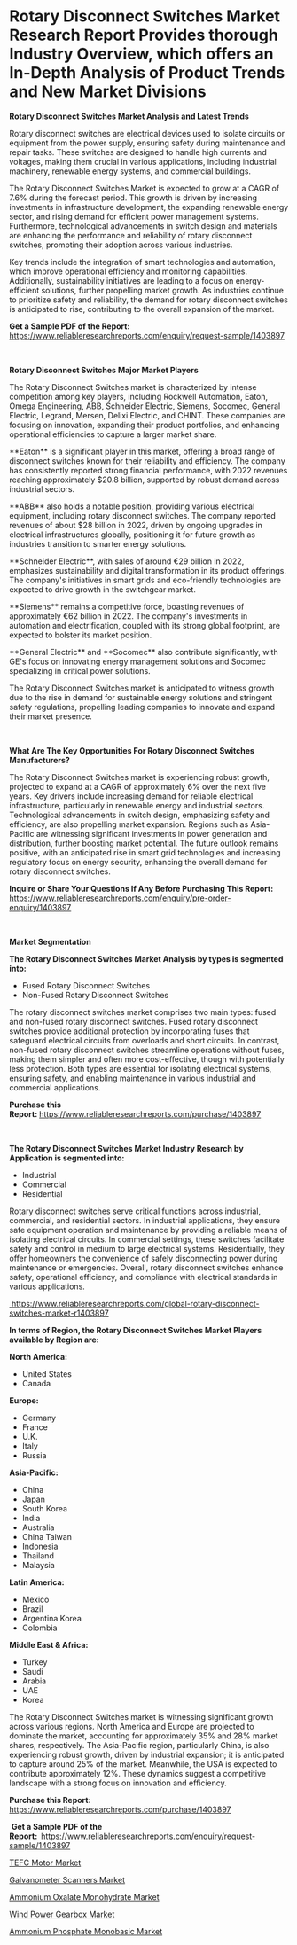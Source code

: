 <p><h1>Rotary Disconnect Switches Market Research Report Provides thorough Industry Overview, which offers an In-Depth Analysis of Product Trends and New Market Divisions</h1></p><p><strong>Rotary Disconnect Switches Market Analysis and Latest Trends</strong></p>
<p><p>Rotary disconnect switches are electrical devices used to isolate circuits or equipment from the power supply, ensuring safety during maintenance and repair tasks. These switches are designed to handle high currents and voltages, making them crucial in various applications, including industrial machinery, renewable energy systems, and commercial buildings. </p><p>The Rotary Disconnect Switches Market is expected to grow at a CAGR of 7.6% during the forecast period. This growth is driven by increasing investments in infrastructure development, the expanding renewable energy sector, and rising demand for efficient power management systems. Furthermore, technological advancements in switch design and materials are enhancing the performance and reliability of rotary disconnect switches, prompting their adoption across various industries.</p><p>Key trends include the integration of smart technologies and automation, which improve operational efficiency and monitoring capabilities. Additionally, sustainability initiatives are leading to a focus on energy-efficient solutions, further propelling market growth. As industries continue to prioritize safety and reliability, the demand for rotary disconnect switches is anticipated to rise, contributing to the overall expansion of the market.</p></p>
<p><strong>Get a Sample PDF of the Report:&nbsp;</strong> <a href="https://www.reliableresearchreports.com/enquiry/request-sample/1403897?utm_campaign=31&utm_medium=2&utm_source=Github&utm_content=ia&utm_term=23102024&utm_id=rotary-disconnect-switches">https://www.reliableresearchreports.com/enquiry/request-sample/1403897</a></p>
<p>&nbsp;</p>
<p><strong>Rotary Disconnect Switches Major Market Players</strong></p>
<p><p>The Rotary Disconnect Switches market is characterized by intense competition among key players, including Rockwell Automation, Eaton, Omega Engineering, ABB, Schneider Electric, Siemens, Socomec, General Electric, Legrand, Mersen, Delixi Electric, and CHINT. These companies are focusing on innovation, expanding their product portfolios, and enhancing operational efficiencies to capture a larger market share.</p><p>**Eaton** is a significant player in this market, offering a broad range of disconnect switches known for their reliability and efficiency. The company has consistently reported strong financial performance, with 2022 revenues reaching approximately $20.8 billion, supported by robust demand across industrial sectors.</p><p>**ABB** also holds a notable position, providing various electrical equipment, including rotary disconnect switches. The company reported revenues of about $28 billion in 2022, driven by ongoing upgrades in electrical infrastructures globally, positioning it for future growth as industries transition to smarter energy solutions.</p><p>**Schneider Electric**, with sales of around €29 billion in 2022, emphasizes sustainability and digital transformation in its product offerings. The company's initiatives in smart grids and eco-friendly technologies are expected to drive growth in the switchgear market.</p><p>**Siemens** remains a competitive force, boasting revenues of approximately €62 billion in 2022. The company's investments in automation and electrification, coupled with its strong global footprint, are expected to bolster its market position.</p><p>**General Electric** and **Socomec** also contribute significantly, with GE's focus on innovating energy management solutions and Socomec specializing in critical power solutions.</p><p>The Rotary Disconnect Switches market is anticipated to witness growth due to the rise in demand for sustainable energy solutions and stringent safety regulations, propelling leading companies to innovate and expand their market presence.</p></p>
<p>&nbsp;</p>
<p><strong>What Are The Key Opportunities For Rotary Disconnect Switches Manufacturers?</strong></p>
<p><p>The Rotary Disconnect Switches market is experiencing robust growth, projected to expand at a CAGR of approximately 6% over the next five years. Key drivers include increasing demand for reliable electrical infrastructure, particularly in renewable energy and industrial sectors. Technological advancements in switch design, emphasizing safety and efficiency, are also propelling market expansion. Regions such as Asia-Pacific are witnessing significant investments in power generation and distribution, further boosting market potential. The future outlook remains positive, with an anticipated rise in smart grid technologies and increasing regulatory focus on energy security, enhancing the overall demand for rotary disconnect switches.</p></p>
<p><strong>Inquire or Share Your Questions If Any Before Purchasing This Report:</strong> <a href="https://www.reliableresearchreports.com/enquiry/pre-order-enquiry/1403897?utm_campaign=31&utm_medium=2&utm_source=Github&utm_content=ia&utm_term=23102024&utm_id=rotary-disconnect-switches">https://www.reliableresearchreports.com/enquiry/pre-order-enquiry/1403897</a></p>
<p>&nbsp;</p>
<p><strong>Market Segmentation</strong></p>
<p><strong>The Rotary Disconnect Switches Market Analysis by types is segmented into:</strong></p>
<p><ul><li>Fused Rotary Disconnect Switches</li><li>Non-Fused Rotary Disconnect Switches</li></ul></p>
<p><p>The rotary disconnect switches market comprises two main types: fused and non-fused rotary disconnect switches. Fused rotary disconnect switches provide additional protection by incorporating fuses that safeguard electrical circuits from overloads and short circuits. In contrast, non-fused rotary disconnect switches streamline operations without fuses, making them simpler and often more cost-effective, though with potentially less protection. Both types are essential for isolating electrical systems, ensuring safety, and enabling maintenance in various industrial and commercial applications.</p></p>
<p><strong>Purchase this Report:&nbsp;</strong><a href="https://www.reliableresearchreports.com/purchase/1403897?utm_campaign=31&utm_medium=2&utm_source=Github&utm_content=ia&utm_term=23102024&utm_id=rotary-disconnect-switches">https://www.reliableresearchreports.com/purchase/1403897</a></p>
<p>&nbsp;</p>
<p><strong>The Rotary Disconnect Switches Market Industry Research by Application is segmented into:</strong></p>
<p><ul><li>Industrial</li><li>Commercial</li><li>Residential</li></ul></p>
<p><p>Rotary disconnect switches serve critical functions across industrial, commercial, and residential sectors. In industrial applications, they ensure safe equipment operation and maintenance by providing a reliable means of isolating electrical circuits. In commercial settings, these switches facilitate safety and control in medium to large electrical systems. Residentially, they offer homeowners the convenience of safely disconnecting power during maintenance or emergencies. Overall, rotary disconnect switches enhance safety, operational efficiency, and compliance with electrical standards in various applications.</p></p>
<p><a href="https://www.reliableresearchreports.com/global-rotary-disconnect-switches-market-r1403897?utm_campaign=31&utm_medium=2&utm_source=Github&utm_content=ia&utm_term=23102024&utm_id=rotary-disconnect-switches">&nbsp;https://www.reliableresearchreports.com/global-rotary-disconnect-switches-market-r1403897</a></p>
<p><strong>In terms of Region, the Rotary Disconnect Switches Market Players available by Region are:</strong></p>
<p>
    <p> <strong> North America: </strong>
        <ul>
            <li>United States</li>
            <li>Canada</li>
        </ul>
        </p> 
    <p> <strong> Europe: </strong>
        <ul>
            <li>Germany</li>
            <li>France</li>
            <li>U.K.</li>
            <li>Italy</li>
            <li>Russia</li>
        </ul>
        </p> 
    <p> <strong> Asia-Pacific: </strong>
        <ul>
            <li>China</li>
            <li>Japan</li>
            <li>South Korea</li>
            <li>India</li>
            <li>Australia</li>
            <li>China Taiwan</li>
            <li>Indonesia</li>
            <li>Thailand</li>
            <li>Malaysia</li>
        </ul>
        </p> 
    <p> <strong> Latin America: </strong>
        <ul>
            <li>Mexico</li>
            <li>Brazil</li>
            <li>Argentina Korea</li>
            <li>Colombia</li>
        </ul>
        </p> 
    <p> <strong> Middle East & Africa: </strong>
        <ul>
            <li>Turkey</li>
            <li>Saudi</li>
            <li>Arabia</li>
            <li>UAE</li>
            <li>Korea</li>
        </ul>
    </p>
    </p>
<p><p>The Rotary Disconnect Switches market is witnessing significant growth across various regions. North America and Europe are projected to dominate the market, accounting for approximately 35% and 28% market shares, respectively. The Asia-Pacific region, particularly China, is also experiencing robust growth, driven by industrial expansion; it is anticipated to capture around 25% of the market. Meanwhile, the USA is expected to contribute approximately 12%. These dynamics suggest a competitive landscape with a strong focus on innovation and efficiency.</p></p>
<p><strong>Purchase this Report: </strong><a href="https://www.reliableresearchreports.com/purchase/1403897?utm_campaign=31&utm_medium=2&utm_source=Github&utm_content=ia&utm_term=23102024&utm_id=rotary-disconnect-switches">https://www.reliableresearchreports.com/purchase/1403897</a></p>
<p>&nbsp;<strong>Get a Sample PDF of the Report:&nbsp;&nbsp;</strong><a href="https://www.reliableresearchreports.com/enquiry/request-sample/1403897?utm_campaign=31&utm_medium=2&utm_source=Github&utm_content=ia&utm_term=23102024&utm_id=rotary-disconnect-switches">https://www.reliableresearchreports.com/enquiry/request-sample/1403897</a></p>
<p><strong></strong></p>
<p><p><a href="https://github.com/cristy9x9bur/Market-Research-Report-List-1/blob/main/tefc-motor-market.md?utm_campaign=31&utm_medium=2&utm_source=Github&utm_content=ia&utm_term=23102024&utm_id=rotary-disconnect-switches">TEFC Motor Market</a></p><p><a href="https://issuu.com/reportprime-2/docs/galvanometer-scanners-market-size-2_f1c9c24dd28949?utm_campaign=31&utm_medium=2&utm_source=Github&utm_content=ia&utm_term=23102024&utm_id=rotary-disconnect-switches">Galvanometer Scanners Market</a></p><p><a href="https://www.linkedin.com/pulse/ammonium-oxalate-monohydrate-market2024-2031-industry-wefme?utm_campaign=31&utm_medium=2&utm_source=Github&utm_content=ia&utm_term=23102024&utm_id=rotary-disconnect-switches">Ammonium Oxalate Monohydrate Market</a></p><p><a href="https://issuu.com/reportprime-2/docs/wind-power-gearbox-market-size-2030_0fb4bbc48e493f?utm_campaign=31&utm_medium=2&utm_source=Github&utm_content=ia&utm_term=23102024&utm_id=rotary-disconnect-switches">Wind Power Gearbox Market</a></p><p><a href="https://www.linkedin.com/pulse/ammonium-phosphate-monobasic-market-industry-trends-n3pne?utm_campaign=31&utm_medium=2&utm_source=Github&utm_content=ia&utm_term=23102024&utm_id=rotary-disconnect-switches">Ammonium Phosphate Monobasic Market</a></p></p>